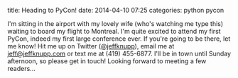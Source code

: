 title: Heading to PyCon!
date: 2014-04-10 07:25
categories: python pycon

I'm sitting in the airport with my lovely wife (who's watching me type this) waiting to board my flight to Montreal. I'm quite excited to attend my
first PyCon, indeed my first large conference ever. If you're going to be there, let me know! Hit me up on Twitter ([@jeffknupp](http://www.twitter.com/jeffknupp)), email me at [jeff@jeffknupp.com](mailto:jeff@jeffknupp.com) or text me at (419) 455-6877. I'll be in town until Sunday afternoon, so please get in touch! Looking forward to meeting a few readers...
